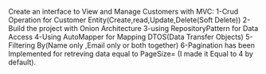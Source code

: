 Create an interface to View and Manage Customers with MVC:
1-Crud Operation for Customer Entity(Create,read,Update,Delete(Soft Delete))
2-Build the project with Onion Architecture
3-using RepositoryPattern for Data Access
4-Using AutoMapper for Mapping DTOS(Data Transfer Objects)
5-Filtering By(Name only ,Email only or both together)
6-Pagination has been Implemented for retreving data equal to PageSize= (I made it Equal to 4 by default).
